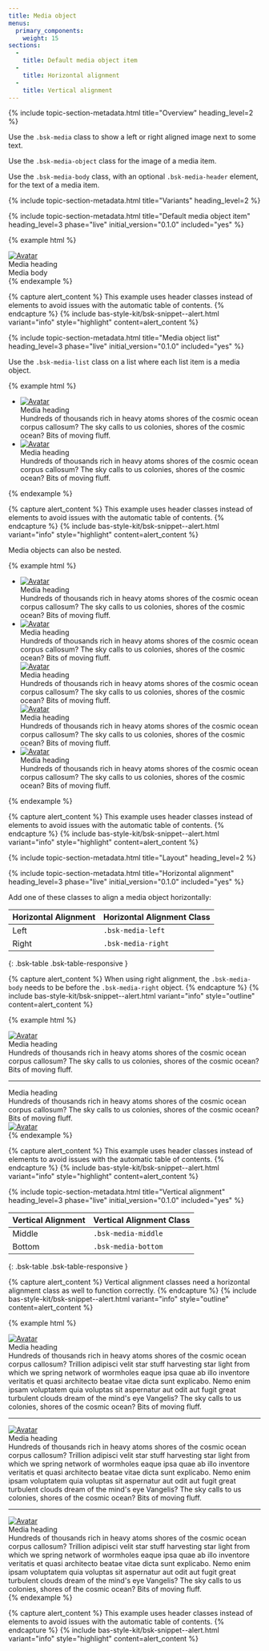 ```yaml
---
title: Media object
menus:
  primary_components:
    weight: 15
sections:
  -
    title: Default media object item
  -
    title: Horizontal alignment
  -
    title: Vertical alignment
---
```


{% include topic-section-metadata.html
  title="Overview"
  heading_level=2
%}

Use the `.bsk-media` class to show a left or right aligned image next to some text.

Use the `.bsk-media-object` class for the image of a media item.

Use the `.bsk-media-body` class, with an optional `.bsk-media-header` element, for the text of a media item.

{% include topic-section-metadata.html
  title="Variants"
  heading_level=2
%}

{% include topic-section-metadata.html
  title="Default media object item"
  heading_level=3
  phase="live"
  initial_version="0.1.0"
  included="yes"
%}

{% example html %}
<div class="bsk-media">
  <div class="bsk-media-left">
    <a href="#"><img class="bsk-media-object" src="{{ '/img/placeholder-64.png' | prepend: site.baseurl }}" alt="Avatar"></a>
  </div>
  <div class="bsk-media-body">
    <div class="bsk-h4 bsk-media-heading">Media heading</div>
    Media body
  </div>
</div>
{% endexample %}

{% capture alert_content %}
This example uses header classes instead of elements to avoid issues with the automatic table of contents.
{% endcapture %}
{% include bas-style-kit/bsk-snippet--alert.html
  variant="info"
  style="highlight"
  content=alert_content
%}

{% include topic-section-metadata.html
  title="Media object list"
  heading_level=3
  phase="live"
  initial_version="0.1.0"
  included="yes"
%}

Use the `.bsk-media-list` class on a list where each list item is a media object.

{% example html %}
<ul class="bsk-media-list">
  <li class="bsk-media">
    <div class="bsk-media-left">
      <a href="#"><img class="bsk-media-object" src="{{ '/img/placeholder-64.png' | prepend: site.baseurl }}" alt="Avatar"></a>
    </div>
    <div class="bsk-media-body">
      <div class="bsk-h4 bsk-media-heading">Media heading</div>
      Hundreds of thousands rich in heavy atoms shores of the cosmic ocean corpus callosum?
      The sky calls to us colonies, shores of the cosmic ocean? Bits of moving fluff.
    </div>
  </li>
  <li class="bsk-media">
    <div class="bsk-media-left">
      <a href="#"><img class="bsk-media-object" src="{{ '/img/placeholder-64.png' | prepend: site.baseurl }}" alt="Avatar"></a>
    </div>
    <div class="bsk-media-body">
      <div class="bsk-h4 bsk-media-heading">Media heading</div>
      Hundreds of thousands rich in heavy atoms shores of the cosmic ocean corpus callosum?
      The sky calls to us colonies, shores of the cosmic ocean? Bits of moving fluff.
    </div>
  </li>
</ul>
{% endexample %}

{% capture alert_content %}
This example uses header classes instead of elements to avoid issues with the automatic table of contents.
{% endcapture %}
{% include bas-style-kit/bsk-snippet--alert.html
  variant="info"
  style="highlight"
  content=alert_content
%}

Media objects can also be nested.

{% example html %}
<ul class="bsk-media-list">
  <li class="bsk-media">
    <div class="bsk-media-left">
      <a href="#"><img class="bsk-media-object" src="{{ '/img/placeholder-64.png' | prepend: site.baseurl }}" alt="Avatar"></a>
    </div>
    <div class="bsk-media-body">
      <div class="bsk-h4 bsk-media-heading">Media heading</div>
      Hundreds of thousands rich in heavy atoms shores of the cosmic ocean corpus callosum?
      The sky calls to us colonies, shores of the cosmic ocean? Bits of moving fluff.
    </div>
  </li>
  <li class="bsk-media">
    <div class="bsk-media-left">
      <a href="#"><img class="bsk-media-object" src="{{ '/img/placeholder-64.png' | prepend: site.baseurl }}" alt="Avatar"></a>
    </div>
    <div class="bsk-media-body">
      <div class="bsk-h4 bsk-media-heading">Media heading</div>
      Hundreds of thousands rich in heavy atoms shores of the cosmic ocean corpus callosum?
      The sky calls to us colonies, shores of the cosmic ocean? Bits of moving fluff.
      <!-- Nested media object -->
      <div class="bsk-media">
        <div class="bsk-media-left">
          <a href="#"><img class="bsk-media-object" src="{{ '/img/placeholder-64.png' | prepend: site.baseurl }}" alt="Avatar"></a>
        </div>
        <!-- Nested media object -->
        <div class="bsk-media-body">
          <div class="bsk-h4 bsk-media-heading">Media heading</div>
          Hundreds of thousands rich in heavy atoms shores of the cosmic ocean corpus callosum?
          The sky calls to us colonies, shores of the cosmic ocean? Bits of moving fluff.
          <div class="bsk-media">
            <div class="bsk-media-left">
              <a href="#"><img class="bsk-media-object" src="{{ '/img/placeholder-64.png' | prepend: site.baseurl }}" alt="Avatar"></a>
            </div>
            <div class="bsk-media-body">
              <div class="bsk-h4 bsk-media-heading">Media heading</div>
              Hundreds of thousands rich in heavy atoms shores of the cosmic ocean corpus callosum?
              The sky calls to us colonies, shores of the cosmic ocean? Bits of moving fluff.
            </div>
          </div>
        </div>
      </div>
    </div>
  </li>
  <li class="bsk-media">
    <div class="bsk-media-left">
      <a href="#"><img class="bsk-media-object" src="{{ '/img/placeholder-64.png' | prepend: site.baseurl }}" alt="Avatar"></a>
    </div>
    <div class="bsk-media-body">
      <div class="bsk-h4 bsk-media-heading">Media heading</div>
      Hundreds of thousands rich in heavy atoms shores of the cosmic ocean corpus callosum?
      The sky calls to us colonies, shores of the cosmic ocean? Bits of moving fluff.
    </div>
  </li>
</ul>
{% endexample %}

{% capture alert_content %}
This example uses header classes instead of elements to avoid issues with the automatic table of contents.
{% endcapture %}
{% include bas-style-kit/bsk-snippet--alert.html
  variant="info"
  style="highlight"
  content=alert_content
%}

{% include topic-section-metadata.html
  title="Layout"
  heading_level=2
%}

{% include topic-section-metadata.html
  title="Horizontal alignment"
  heading_level=3
  phase="live"
  initial_version="0.1.0"
  included="yes"
%}

Add one of these classes to align a media object horizontally:

| Horizontal Alignment | Horizontal Alignment Class |
| -------------------- | -------------------------- |
| Left                 | `.bsk-media-left`          |
| Right                | `.bsk-media-right`         |
{: .bsk-table .bsk-table-responsive }

{% capture alert_content %}
When using right alignment, the `.bsk-media-body` needs to be before the `.bsk-media-right` object.
{% endcapture %}
{% include bas-style-kit/bsk-snippet--alert.html
  variant="info"
  style="outline"
  content=alert_content
%}

{% example html %}
<!-- Left aligned -->
<div class="bsk-media">
  <div class="bsk-media-left">
    <a href="#"><img class="bsk-media-object" src="{{ '/img/placeholder-64.png' | prepend: site.baseurl }}" alt="Avatar"></a>
  </div>
  <div class="bsk-media-body">
    <div class="bsk-h4 bsk-media-heading">Media heading</div>
    Hundreds of thousands rich in heavy atoms shores of the cosmic ocean corpus callosum?
    The sky calls to us colonies, shores of the cosmic ocean? Bits of moving fluff.
  </div>
</div>

<hr />

<!-- Right aligned -->
<div class="bsk-media">
  <div class="bsk-media-body">
    <div class="bsk-h4 bsk-media-heading">Media heading</div>
    Hundreds of thousands rich in heavy atoms shores of the cosmic ocean corpus callosum?
    The sky calls to us colonies, shores of the cosmic ocean? Bits of moving fluff.
  </div>
  <div class="bsk-media-right">
    <a href="#"><img class="bsk-media-object" src="{{ '/img/placeholder-64.png' | prepend: site.baseurl }}" alt="Avatar"></a>
  </div>
</div>
{% endexample %}

{% capture alert_content %}
This example uses header classes instead of elements to avoid issues with the automatic table of contents.
{% endcapture %}
{% include bas-style-kit/bsk-snippet--alert.html
  variant="info"
  style="highlight"
  content=alert_content
%}

{% include topic-section-metadata.html
  title="Vertical alignment"
  heading_level=3
  phase="live"
  initial_version="0.1.0"
  included="yes"
%}

| Vertical Alignment  | Vertical Alignment Class |
| ------------------- | ------------------------ |
| Middle              | `.bsk-media-middle`      |
| Bottom              | `.bsk-media-bottom`      |
{: .bsk-table .bsk-table-responsive }

{% capture alert_content %}
Vertical alignment classes need a horizontal alignment class as well to function correctly.
{% endcapture %}
{% include bas-style-kit/bsk-snippet--alert.html
  variant="info"
  style="outline"
  content=alert_content
%}

{% example html %}
<!-- Top aligned (default) -->
<div class="bsk-media">
  <div class="bsk-media-left bsk-media-top">
    <a href="#"><img class="bsk-media-object" src="{{ '/img/placeholder-64.png' | prepend: site.baseurl }}" alt="Avatar"></a>
  </div>
  <div class="bsk-media-body">
    <div class="bsk-h4 bsk-media-heading">Media heading</div>
    Hundreds of thousands rich in heavy atoms shores of the cosmic ocean corpus callosum?
    Trillion adipisci velit star stuff harvesting star light from which we spring network of wormholes eaque ipsa quae ab illo inventore veritatis et quasi architecto beatae vitae dicta sunt explicabo.
    Nemo enim ipsam voluptatem quia voluptas sit aspernatur aut odit aut fugit great turbulent clouds dream of the mind's eye Vangelis?
    The sky calls to us colonies, shores of the cosmic ocean? Bits of moving fluff.
  </div>
</div>

<hr />

<!-- Middle aligned -->
<div class="bsk-media">
  <div class="bsk-media-left bsk-media-middle">
    <a href="#"><img class="bsk-media-object" src="{{ '/img/placeholder-64.png' | prepend: site.baseurl }}" alt="Avatar"></a>
  </div>
  <div class="bsk-media-body">
    <div class="bsk-h4 bsk-media-heading">Media heading</div>
    Hundreds of thousands rich in heavy atoms shores of the cosmic ocean corpus callosum?
    Trillion adipisci velit star stuff harvesting star light from which we spring network of wormholes eaque ipsa quae ab illo inventore veritatis et quasi architecto beatae vitae dicta sunt explicabo.
    Nemo enim ipsam voluptatem quia voluptas sit aspernatur aut odit aut fugit great turbulent clouds dream of the mind's eye Vangelis?
    The sky calls to us colonies, shores of the cosmic ocean? Bits of moving fluff.
  </div>
</div>

<hr />

<!-- Bottom aligned -->
<div class="bsk-media">
  <div class="bsk-media-left bsk-media-bottom">
    <a href="#"><img class="bsk-media-object" src="{{ '/img/placeholder-64.png' | prepend: site.baseurl }}" alt="Avatar"></a>
  </div>
  <div class="bsk-media-body">
    <div class="bsk-h4 bsk-media-heading">Media heading</div>
    Hundreds of thousands rich in heavy atoms shores of the cosmic ocean corpus callosum?
    Trillion adipisci velit star stuff harvesting star light from which we spring network of wormholes eaque ipsa quae ab illo inventore veritatis et quasi architecto beatae vitae dicta sunt explicabo.
    Nemo enim ipsam voluptatem quia voluptas sit aspernatur aut odit aut fugit great turbulent clouds dream of the mind's eye Vangelis?
    The sky calls to us colonies, shores of the cosmic ocean? Bits of moving fluff.
  </div>
</div>
{% endexample %}

{% capture alert_content %}
This example uses header classes instead of elements to avoid issues with the automatic table of contents.
{% endcapture %}
{% include bas-style-kit/bsk-snippet--alert.html
  variant="info"
  style="highlight"
  content=alert_content
%}
